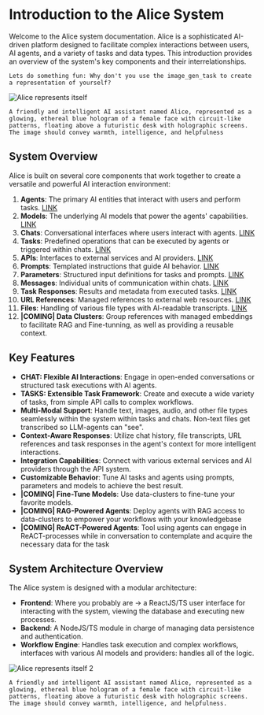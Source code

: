 # Introduction to the Alice System

Welcome to the Alice system documentation. Alice is a sophisticated AI-driven platform designed to facilitate complex interactions between users, AI agents, and a variety of tasks and data types. This introduction provides an overview of the system's key components and their interrelationships.
```User_prompt 
Lets do something fun: Why don't you use the image_gen_task to create a representation of yourself?
```
![Alice represents itself](/content/img/alice_represented_1_small.png)
```Assistant_prompt 
A friendly and intelligent AI assistant named Alice, represented as a glowing, ethereal blue hologram of a female face with circuit-like patterns, floating above a futuristic desk with holographic screens. The image should convey warmth, intelligence, and helpfulness
```
## System Overview

Alice is built on several core components that work together to create a versatile and powerful AI interaction environment:

1. **Agents**: The primary AI entities that interact with users and perform tasks. [LINK](/knowledgebase/agent)
2. **Models**: The underlying AI models that power the agents' capabilities. [LINK](/knowledgebase/model)
3. **Chats**: Conversational interfaces where users interact with agents. [LINK](/knowledgebase/chat)
4. **Tasks**: Predefined operations that can be executed by agents or triggered within chats. [LINK](/knowledgebase/task)
5. **APIs**: Interfaces to external services and AI providers. [LINK](/knowledgebase/api)
6. **Prompts**: Templated instructions that guide AI behavior. [LINK](/knowledgebase/prompt)
7. **Parameters**: Structured input definitions for tasks and prompts. [LINK](/knowledgebase/parameter)
8. **Messages**: Individual units of communication within chats. [LINK](/knowledgebase/message)
9. **Task Responses**: Results and metadata from executed tasks. [LINK](/knowledgebase/task_response)
10. **URL References**: Managed references to external web resources. [LINK](/knowledgebase/url_reference)
11. **Files**: Handling of various file types with AI-readable transcripts. [LINK](/knowledgebase/file)
12. **|COMING| Data Clusters**: Group references with managed embeddings to facilitate RAG and Fine-tunning, as well as providing a reusable context.

## Key Features

- **CHAT: Flexible AI Interactions**: Engage in open-ended conversations or structured task executions with AI agents.
- **TASKS: Extensible Task Framework**: Create and execute a wide variety of tasks, from simple API calls to complex workflows.
- **Multi-Modal Support**: Handle text, images, audio, and other file types seamlessly within the system within tasks and chats. Non-text files get transcribed so LLM-agents can "see".
- **Context-Aware Responses**: Utilize chat history, file transcripts, URL references and task responses in the agent's context for more intelligent interactions.
- **Integration Capabilities**: Connect with various external services and AI providers through the API system.
- **Customizable Behavior**: Tune AI tasks and agents using prompts, parameters and models to achieve the best result.
- **|COMING| Fine-Tune Models**: Use data-clusters to fine-tune your favorite models. 
- **|COMING| RAG-Powered Agents**: Deploy agents with RAG access to data-clusters to empower your workflows with your knowledgebase
- **|COMING| ReACT-Powered Agents**: Tool using agents can engage in ReACT-processes while in conversation to contemplate and acquire the necessary data for the task

## System Architecture Overview

The Alice system is designed with a modular architecture:

- **Frontend**: Where you probably are -> a ReactJS/TS user interface for interacting with the system, viewing the database and executing new processes.
- **Backend**: A NodeJS/TS module in charge of managing data persistence and authentication.
- **Workflow Engine**: Handles task execution and complex workflows, interfaces with various AI models and providers: handles all of the logic.

![Alice represents itself 2](/content/img/alice_represented_2_small.png)
```Assistant_prompt 
A friendly and intelligent AI assistant named Alice, represented as a glowing, ethereal blue hologram of a female face with circuit-like patterns, floating above a futuristic desk with holographic screens. The image should convey warmth, intelligence, and helpfulness.
```